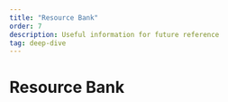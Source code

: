 ```yaml
---
title: "Resource Bank"
order: 7
description: Useful information for future reference
tag: deep-dive
---
```


# Resource Bank

##
